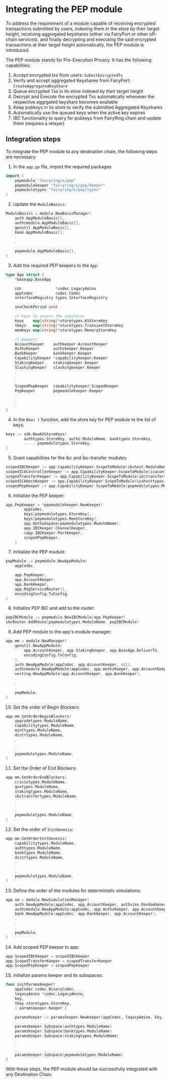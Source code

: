 # Integrating the PEP module

To address the requirement of a module capable of receiving encrypted transactions submitted by users, indexing them in the store by their target height, receiving aggregated keyshares (either via FairyPort or other off-chain services), and finally decrypting and executing the said encrypted transactions at their target height automatically, the PEP module is introduced.

The PEP module stands for Pre-Execution Privacy. It has the following capabilities:

1. Accept encrypted txs from users: `SubmitEncryptedTx`
2. Verify and accept aggregated Keyshares from FairyPort: `CreateAggregatedKeyShare`
3. Queue encrypted Txs in its store indexed by their target height
4. Decrypt and Execute the encrypted Txs automatically whenever the respective aggrgated keyshare becomes available
5. Keep pubkeys in its store to verify the submitted Aggregated Keyshares
6. Automatically use the queued keys when the active key expires
7. IBC functionality to query for pubkeys from FairyRing chain and update them (requires a relayer)

## Integration steps

To integrate the PEP module to any destination chain, the following steps are necessary:

1. In the `app.go` file, import the required packages

```go
import (
    pepmodule "fairyring/x/pep"
    pepmodulekeeper "fairyring/x/pep/keeper"
    pepmoduletypes "fairyring/x/pep/types"
)
```

2. Update the `ModuleBasics`:

```go
ModuleBasics = module.NewBasicManager(
    auth.AppModuleBasic{},
    authzmodule.AppModuleBasic{},
    genutil.AppModuleBasic{},
    bank.AppModuleBasic{},
    .
    .
    .
    pepmodule.AppModuleBasic{},
)

```

3. Add the required PEP keepers to the `App`:

```go
type App struct {
    *baseapp.BaseApp

    cdc               *codec.LegacyAmino
    appCodec          codec.Codec
    interfaceRegistry types.InterfaceRegistry

    invCheckPeriod uint

    // keys to access the substores
    keys    map[string]*storetypes.KVStoreKey
    tkeys   map[string]*storetypes.TransientStoreKey
    memKeys map[string]*storetypes.MemoryStoreKey

    // keepers
    AccountKeeper    authkeeper.AccountKeeper
    AuthzKeeper      authzkeeper.Keeper
    BankKeeper       bankkeeper.Keeper
    CapabilityKeeper *capabilitykeeper.Keeper
    StakingKeeper    stakingkeeper.Keeper
    SlashingKeeper   slashingkeeper.Keeper
    .
    .
    .
    ScopedPepKeeper  capabilitykeeper.ScopedKeeper
    PepKeeper        pepmodulekeeper.Keeper
    .
    .
    .
}
```

4. In the `New( )` function, add the store key for PEP module to the list of keys:

```go
keys := sdk.NewKVStoreKeys(
        authtypes.StoreKey, authz.ModuleName, banktypes.StoreKey,
        ... , pepmoduletypes.StoreKey,
)
```

5. Grant capabilities for the ibc and ibc-transfer modules:

```go
scopedIBCKeeper := app.CapabilityKeeper.ScopeToModule(ibchost.ModuleName)
scopedICAControllerKeeper := app.CapabilityKeeper.ScopeToModule(icacontrollertypes.SubModuleName)
scopedTransferKeeper := app.CapabilityKeeper.ScopeToModule(ibctransfertypes.ModuleName)
scopedICAHostKeeper := app.CapabilityKeeper.ScopeToModule(icahosttypes.SubModuleName)
scopedPepKeeper := app.CapabilityKeeper.ScopeToModule(pepmoduletypes.ModuleName)
```

6. Initialize the PEP keeper:

```go
app.PepKeeper = *pepmodulekeeper.NewKeeper(
        appCodec,
        keys[pepmoduletypes.StoreKey],
        keys[pepmoduletypes.MemStoreKey],
        app.GetSubspace(pepmoduletypes.ModuleName),
        app.IBCKeeper.ChannelKeeper,
        &app.IBCKeeper.PortKeeper,
        scopedPepKeeper,
    )
```

7. Initialize the PEP module:

```go
pepModule := pepmodule.NewAppModule(
    appCodec,

    app.PepKeeper,
    app.AccountKeeper,
    app.BankKeeper,
    app.MsgServiceRouter(),
    encodingConfig.TxConfig,
)
```

8. Initialize PEP IBC and add to the router:

```go
pepIBCModule := pepmodule.NewIBCModule(app.PepKeeper)
ibcRouter.AddRoute(pepmoduletypes.ModuleName, pepIBCModule)
```

9. Add PEP module to the app's module manager:

```go
app.mm = module.NewManager(
    genutil.NewAppModule(
        app.AccountKeeper, app.StakingKeeper, app.BaseApp.DeliverTx,
        encodingConfig.TxConfig,
    ),
    auth.NewAppModule(appCodec, app.AccountKeeper, nil),
    authzmodule.NewAppModule(appCodec, app.AuthzKeeper, app.AccountKeeper, app.BankKeeper, app.interfaceRegistry),
    vesting.NewAppModule(app.AccountKeeper, app.BankKeeper),
    .
    .
    .
    pepModule,
)
```

10. Set the order of Begin Blockers:

```go
app.mm.SetOrderBeginBlockers(
    upgradetypes.ModuleName,
    capabilitytypes.ModuleName,
    minttypes.ModuleName,
    distrtypes.ModuleName,
    .
    .
    .
    pepmoduletypes.ModuleName,
)
```

11. Set the Order of End Blockers:

```go
app.mm.SetOrderEndBlockers(
    crisistypes.ModuleName,
    govtypes.ModuleName,
    stakingtypes.ModuleName,
    ibctransfertypes.ModuleName,
    .
    .
    .
    pepmoduletypes.ModuleName,
)
```

12. Set the order of `InitGenesis`:

```go
app.mm.SetOrderInitGenesis(
    capabilitytypes.ModuleName,
    authtypes.ModuleName,
    banktypes.ModuleName,
    distrtypes.ModuleName,
    .
    .
    .
    pepmoduletypes.ModuleName,
)
```

13. Define the order of the modules for deterministic simulations:

```go
app.sm = module.NewSimulationManager(
    auth.NewAppModule(appCodec, app.AccountKeeper, authsims.RandomGenesisAccounts),
    authzmodule.NewAppModule(appCodec, app.AuthzKeeper, app.AccountKeeper, app.BankKeeper, app.interfaceRegistry),
    bank.NewAppModule(appCodec, app.BankKeeper, app.AccountKeeper),
    .
    .
    .
    pepModule,
)
```

14. Add scoped PEP keeper to app:

```go
app.ScopedIBCKeeper = scopedIBCKeeper
app.ScopedTransferKeeper = scopedTransferKeeper
app.ScopedPepKeeper = scopedPepKeeper
```

15. Initialize params keeper and its subspaces:

```go
func initParamsKeeper(
    appCodec codec.BinaryCodec,
    legacyAmino *codec.LegacyAmino,
    key,
    tkey storetypes.StoreKey,
    ) paramskeeper.Keeper {
    
    paramsKeeper := paramskeeper.NewKeeper(appCodec, legacyAmino, key, tkey)

    paramsKeeper.Subspace(authtypes.ModuleName)
    paramsKeeper.Subspace(banktypes.ModuleName)
    paramsKeeper.Subspace(stakingtypes.ModuleName)
    .
    .
    .
    paramsKeeper.Subspace(pepmoduletypes.ModuleName)
}
```

With these steps, the PEP module should be successfully integrated with any Destination Chain.
